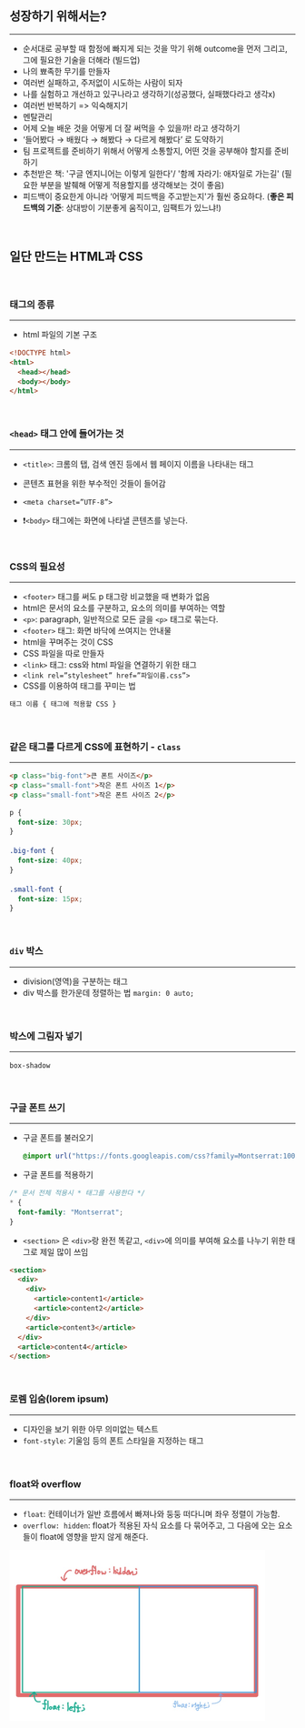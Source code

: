 ## 성장하기 위해서는?

---

- 순서대로 공부할 때 함정에 빠지게 되는 것을 막기 위해 outcome을 먼저 그리고, 그에 필요한 기술을 더해라 (빌드업)
- 나의 뾰족한 무기를 만들자
- 여러번 실패하고, 주저없이 시도하는 사람이 되자
- 나를 실험하고 개선하고 있구나라고 생각하기(성공했다, 실패했다라고 생각x)
- 여러번 반복하기 => 익숙해지기
- 멘탈관리
- 어제 오늘 배운 것을 어떻게 더 잘 써먹을 수 있을까! 라고 생각하기
- ‘들어봤다 → 배웠다 → 해봤다 → 다르게 해봤다’ 로 도약하기
- 팀 프로젝트를 준비하기 위해서 어떻게 소통할지, 어떤 것을 공부해야 할지를 준비하기
- 추천받은 책: '구글 엔지니어는 이렇게 일한다'/ '함께 자라기: 애자일로 가는길'
  (필요한 부분을 발췌해 어떻게 적용할지를 생각해보는 것이 좋음)
- 피드백이 중요한게 아니라 ‘어떻게 피드백을 주고받는지'가 훨씬 중요하다. (**좋은 피드백의 기준**: 상대방이 기분좋게 움직이고, 임팩트가 있느냐!)

<br>

## 일단 만드는 HTML과 CSS

<br>

### 태그의 종류

---

- html 파일의 기본 구조

```html
<!DOCTYPE html>
<html>
  <head></head>
  <body></body>
</html>
```

<br>

### `<head>` 태그 안에 들어가는 것

---

- `<title>`: 크롬의 탭, 검색 엔진 등에서 웹 페이지 이름을 나타내는 태그

- 콘텐츠 표현을 위한 부수적인 것들이 들어감
- `<meta charset=”UTF-8”>`
- ❗️`<body>` 태그에는 화면에 나타낼 콘텐츠를 넣는다.

<br>

### CSS의 필요성

---

- `<footer>` 태그를 써도 p 태그랑 비교했을 때 변화가 없음
- html은 문서의 요소를 구분하고, 요소의 의미를 부여하는 역할
- `<p>`: paragraph, 일반적으로 모든 글을 `<p>` 태그로 묶는다.
- `<footer>` 태그: 화면 바닥에 쓰여지는 안내물
- html을 꾸며주는 것이 CSS
- CSS 파일을 따로 만들자
- `<link>` 태그: css와 html 파일을 연결하기 위한 태그
- `<link rel=”stylesheet” href=”파일이름.css”>`
- CSS를 이용하여 태그를 꾸미는 법

```CSS
태그 이름 { 태그에 적용할 CSS }
```

<br>

### 같은 태그를 다르게 CSS에 표현하기 - `class`

---

```html
<p class="big-font">큰 폰트 사이즈</p>
<p class="small-font">작은 폰트 사이즈 1</p>
<p class="small-font">작은 폰트 사이즈 2</p>
```

```css
p {
  font-size: 30px;
}

.big-font {
  font-size: 40px;
}

.small-font {
  font-size: 15px;
}
```

<br>

### `div` 박스

---

- division(영역)을 구분하는 태그
- div 박스를 한가운데 정렬하는 법
  `margin: 0 auto;`

<br>

### 박스에 그림자 넣기

---

`box-shadow`

<br>

### 구글 폰트 쓰기

---

- 구글 폰트를 불러오기
  ```css
  @import url("https://fonts.googleapis.com/css?family=Montserrat:100,200,300,400,500,600,700,800&display=swap");
  ```
- 구글 폰트를 적용하기

```css
/* 문서 전체 적용시 * 태그를 사용한다 */
* {
  font-family: "Montserrat";
}
```

- `<section>` 은 `<div>`랑 완전 똑같고, `<div>`에 의미를 부여해 요소를 나누기 위한 태그로 제일 많이 쓰임

```html
<section>
  <div>
    <div>
      <article>content1</article>
      <article>content2</article>
    </div>
    <article>content3</article>
  </div>
  <article>content4</article>
</section>
```

<br>

### 로렘 입숨(lorem ipsum)

---

- 디자인을 보기 위한 아무 의미없는 텍스트
- `font-style`: 기울임 등의 폰트 스타일을 지정하는 태그

<br>

### float와 overflow

---

- `float`: 컨테이너가 일반 흐름에서 빠져나와 둥둥 떠다니며 좌우 정렬이 가능함.
- `overflow: hidden`: float가 적용된 자식 요소를 다 묶어주고, 그 다음에 오는 요소들이 float에 영향을 받지 않게 해준다.

<img src="../img/DAY1_01.jpeg" width="450px" height="300px" title="px(픽셀) 크기 설정" alt="RubberDuck"></img><br/>
